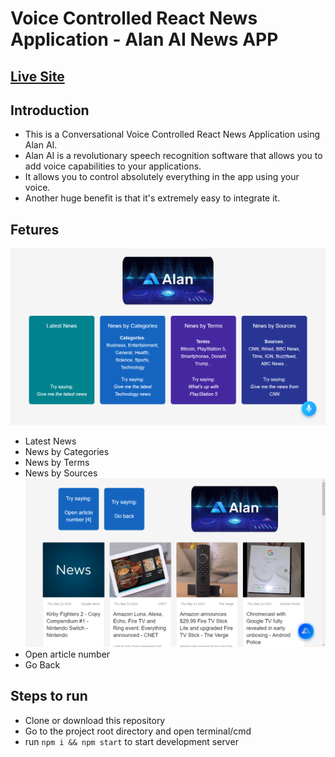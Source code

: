 # Voice Controlled React News Application - Alan AI News APP

## [Live Site](https://alanainewsapp.netlify.app/, "Alan AI News APP")
## Introduction
- This is a Conversational Voice Controlled React News Application using Alan AI.
- Alan AI is a revolutionary speech recognition software that allows you to add voice capabilities to your applications. 
- It allows you to control absolutely everything in the app using your voice. 
- Another huge benefit is that it's extremely easy to integrate it.  
## Fetures
![Voice Controlled React News Application](https://github.com/ppm143/alan-ai-news-app/blob/master/src/Images/alan1.png)
- Latest News
- News by Categories
- News by Terms
- News by Sources
![Voice Controlled React News Application](https://github.com/ppm143/alan-ai-news-app/blob/master/src/Images/alan2.png)
- Open article number
- Go Back
## Steps to run
- Clone or download this repository
- Go to the project root directory and open terminal/cmd
- run ```npm i && npm start``` to start development server
